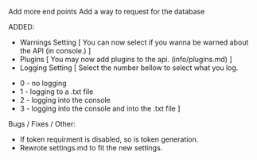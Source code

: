 Add more end points
Add a way to request for the database


ADDED:
- Warnings Setting [ You can now select if you wanna be warned about the API (in console.) ]
- Plugins [ You may now add plugins to the api. (info/plugins.md) ]
- Logging Setting [ Select the number bellow to select what you log.
+ 0 - no logging
+ 1 - logging to a .txt file
+ 2 - logging into the console
+ 3 - logging into the console and into the .txt file ]

Bugs / Fixes / Other:
- If token requirment is disabled, so is token generation.
- Rewrote settings.md to fit the new settings.